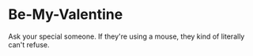 # Be-My-Valentine

Ask your special someone. If they're using a mouse, they kind of literally can't refuse.
